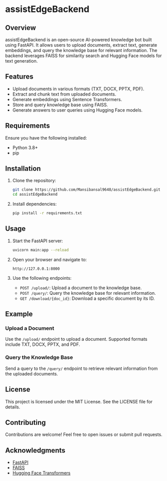 # assistEdgeBackend

## Overview
assistEdgeBackend is an open-source AI-powered knowledge bot built using FastAPI. It allows users to upload documents, extract text, generate embeddings, and query the knowledge base for relevant information. The backend leverages FAISS for similarity search and Hugging Face models for text generation.

## Features
- Upload documents in various formats (TXT, DOCX, PPTX, PDF).
- Extract and chunk text from uploaded documents.
- Generate embeddings using Sentence Transformers.
- Store and query knowledge base using FAISS.
- Generate answers to user queries using Hugging Face models.

## Requirements
Ensure you have the following installed:
- Python 3.8+
- pip

## Installation
1. Clone the repository:
   ```bash
   git clone https://github.com/Mansibansal9648/assistEdgeBackend.git
   cd assistEdgeBackend
   ```

2. Install dependencies:
   ```bash
   pip install -r requirements.txt
   ```

## Usage
1. Start the FastAPI server:
   ```bash
   uvicorn main:app --reload
   ```

2. Open your browser and navigate to:
   ```
   http://127.0.0.1:8000
   ```

3. Use the following endpoints:
   - `POST /upload/`: Upload a document to the knowledge base.
   - `POST /query/`: Query the knowledge base for relevant information.
   - `GET /download/{doc_id}`: Download a specific document by its ID.

## Example
### Upload a Document
Use the `/upload/` endpoint to upload a document. Supported formats include TXT, DOCX, PPTX, and PDF.

### Query the Knowledge Base
Send a query to the `/query/` endpoint to retrieve relevant information from the uploaded documents.

## License
This project is licensed under the MIT License. See the LICENSE file for details.

## Contributing
Contributions are welcome! Feel free to open issues or submit pull requests.

## Acknowledgments
- [FastAPI](https://fastapi.tiangolo.com/)
- [FAISS](https://github.com/facebookresearch/faiss)
- [Hugging Face Transformers](https://huggingface.co/transformers/)